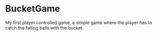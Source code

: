 # BucketGame
 My first player controlled game, a simple game where the player has to catch the falling balls with the bucket.
